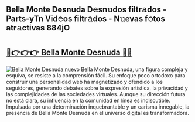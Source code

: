 ## Bella Monte Desnuda D𝚎sn𝚞dos filtr𝚊dos - Parts-yTn Vid𝚎os filtr𝚊dos - N𝚞evas f𝚘tos atr𝚊ctivas 884jO

# <h2><a href="http://mb6195.tromn.icu/?c=Bella+Monte+Desnuda">🔗👉👉👉 Bella Monte Desnuda 🔗🔗</a></h2>

[![Bella Monte Desnuda nuevo](https://i.imgur.com/pEAQMta.gif)](http://mb6195.tromn.icu/?c=Bella+Monte+Desnuda)
Bella Monte Desnuda, una figura compleja y esquiva, se resiste a la comprensión fácil. Su enfoque poco ortodoxo para construir una personalidad web ha magnetizado y ofendido a los seguidores, generando debates sobre la expresión artística, la privacidad y las complejidades de las sociedades virtuales. Aunque su dirección futura no está clara, su influencia en la comunidad en línea es indiscutible. Impulsada por una determinación inquebrantable y un carisma innegable, la presencia de Bella Monte Desnuda en el universo digital es transformadora.
